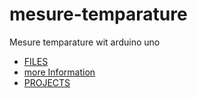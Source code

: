 # mesure-temparature
Mesure temparature wit arduino uno
- [FILES](https://create.arduino.cc/editor/sharkbyteprojects/50a2245e-c8e0-4ef3-8c13-57e8e93c02de/preview)
- [more Information](https://create.arduino.cc/projecthub/sharkbyteprojects/measure-temperature-34ba98)
- [PROJECTS](https://create.arduino.cc/projecthub/sharkbyteprojects)
